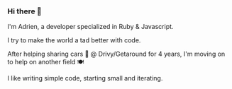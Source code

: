 ### Hi there 👋
I'm Adrien, a developer specialized in Ruby & Javascript.

I try to make the world a tad better with code. 

After helping sharing cars 🚗 @ Drivy/Getaround for 4 years, I'm moving on to help on another field 🍽

I like writing simple code, starting small and iterating.

<!--
**Intrepidd/Intrepidd** is a ✨ _special_ ✨ repository because its `README.md` (this file) appears on your GitHub profile.

Here are some ideas to get you started:

- 🔭 I’m currently working on ...
- 🌱 I’m currently learning ...
- 👯 I’m looking to collaborate on ...
- 🤔 I’m looking for help with ...
- 💬 Ask me about ...
- 📫 How to reach me: ...
- 😄 Pronouns: ...
- ⚡ Fun fact: ...
-->
